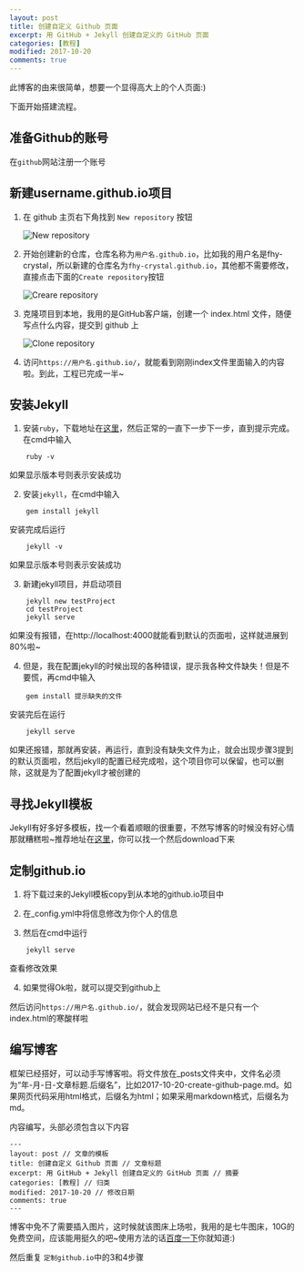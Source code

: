 ```yaml
---
layout: post
title: 创建自定义 Github 页面
excerpt: 用 GitHub + Jekyll 创建自定义的 GitHub 页面
categories: [教程]
modified: 2017-10-20
comments: true
---
```


此博客的由来很简单，想要一个显得高大上的个人页面:)


下面开始搭建流程。

## 准备Github的账号

在`github`网站注册一个账号

## 新建username.github.io项目
1. 在 github 主页右下角找到 `New repository` 按钮

    ![New repository](http://oy41mkgad.bkt.clouddn.com/githubNewRepository.png "New repository")



2. 开始创建新的仓库，仓库名称为`用户名.github.io`，比如我的用户名是fhy-crystal，所以新建的仓库名为`fhy-crystal.github.io`，其他都不需要修改，直接点击下面的`Create repository`按钮

    ![Creare repository](http://oy41mkgad.bkt.clouddn.com/githubCreateRepository.png "Create repository")


3. 克隆项目到本地，我用的是GitHub客户端，创建一个 index.html 文件，随便写点什么内容，提交到 github 上
    
    ![Clone repository](http://oy41mkgad.bkt.clouddn.com/cloneRepository.png "Clone repository")


4. 访问`https://用户名.github.io/`，就能看到刚刚index文件里面输入的内容啦。到此，工程已完成一半~

## 安装Jekyll

1. 安装`ruby`，下载地址在[这里](https://rubyinstaller.org/downloads/)，然后正常的一直下一步下一步，直到提示完成。在cmd中输入

```
    ruby -v
```
 如果显示版本号则表示安装成功

2. 安装`jekyll`，在cmd中输入

```
    gem install jekyll
```
安装完成后运行

```
    jekyll -v
```
如果显示版本号则表示安装成功

3. 新建jekyll项目，并启动项目

```
    jekyll new testProject
    cd testProject
    jekyll serve
```
如果没有报错，在http://localhost:4000就能看到默认的页面啦，这样就进展到80%啦~

4. 但是，我在配置jekyll的时候出现的各种错误，提示我各种文件缺失！但是不要慌，再cmd中输入

```
    gem install 提示缺失的文件
```
安装完后在运行

```
    jekyll serve
```
如果还报错，那就再安装，再运行，直到没有缺失文件为止，就会出现步骤3提到的默认页面啦，然后jekyll的配置已经完成啦，这个项目你可以保留，也可以删除，这就是为了配置jekyll才被创建的

## 寻找Jekyll模板
Jekyll有好多好多模板，找一个看着顺眼的很重要，不然写博客的时候没有好心情那就糟糕啦~推荐地址在[这里](http://jekyllthemes.org/)，你可以找一个然后download下来

## 定制github.io
1. 将下载过来的Jekyll模板copy到从本地的github.io项目中

2. 在_config.yml中将信息修改为你个人的信息

3. 然后在cmd中运行

```
    jekyll serve
```
查看修改效果

4. 如果觉得Ok啦，就可以提交到github上

然后访问`https://用户名.github.io/`，就会发现网站已经不是只有一个index.html的寒酸样啦

## 编写博客
框架已经搭好，可以动手写博客啦。将文件放在_posts文件夹中，文件名必须为“年-月-日-文章标题.后缀名”，比如2017-10-20-create-github-page.md。如果网页代码采用html格式，后缀名为html；如果采用markdown格式，后缀名为md。


内容编写，头部必须包含以下内容

```
---
layout: post // 文章的模板
title: 创建自定义 Github 页面 // 文章标题
excerpt: 用 GitHub + Jekyll 创建自定义的 GitHub 页面 // 摘要
categories: [教程] // 归类
modified: 2017-10-20 // 修改日期
comments: true
---
```
博客中免不了需要插入图片，这时候就该图床上场啦，我用的是七牛图床，10G的免费空间，应该能用挺久的吧~使用方法的话[百度一下](http://www.baidu.com)你就知道:)



然后重复 `定制github.io`中的3和4步骤